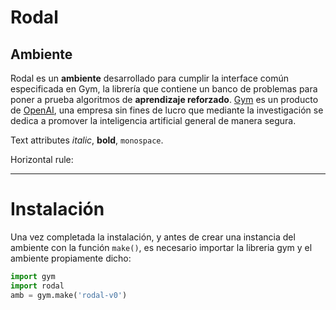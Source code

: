 Rodal
==

## Ambiente

Rodal es un **ambiente** desarrollado para cumplir la interface común especificada en Gym, la librería que contiene un banco de problemas para poner a prueba algoritmos de **aprendizaje reforzado**. [Gym][gym] es un producto de [OpenAI][openai], una empresa sin fines de lucro que mediante la investigación se dedica a promover la inteligencia artificial general de manera segura.

[gym]: https://gym.openai.com/
[openai]: https://openai.com/

Text attributes _italic_, **bold**, `monospace`.

Horizontal rule:

---

# Instalación

Una vez completada la instalación, y antes de crear una instancia del ambiente con la función `make()`, es necesario importar la libreria gym y el ambiente propiamente dicho:

```python
import gym
import rodal
amb = gym.make('rodal-v0')
```

